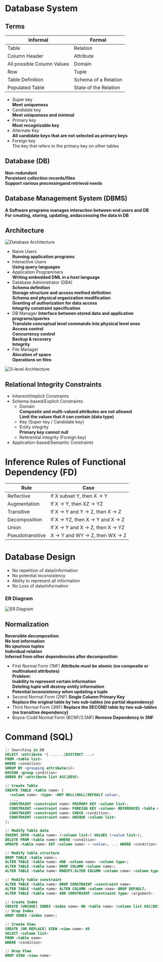 # Database System
## Terms
| Informal | Formal |
| --- | --- |
| Table | Relation |
| Column Header | Attribute |
| All possible Column Values | Domain |
| Row | Tuple |
| Table Definition | Schema of a Relation |
| Populated Table | State of the Relation |

- Super key  
**Meet uniqueness**
- Candidate key  
**Meet uniqueness and minimal**  
- Primary key  
**Most recognizable key**  
- Alternate Key  
**All candidate keys that are not selected as primary keys**
- Foreign key  
The key that refers to the primary key on other tables
## Database (DB)
**Non-redundant**  
**Persistent  collection  records/files**  
**Support various processingand retrieval needs**
## Database Management System (DBMS)  
**A Software programs manages interaction between end users and DB**  
**For creating, storing, updating, andaccessing the data in DB**
## Architecture
![Database Architecture](Image/database-system-architecture.png)  
- Naive Users  
  **Running application programs**
- Interactive Users  
  **Using query languages**
- Application Programmers  
  **Writing embedded DML in a host language**
- Database Administrator (DBA)  
  **Schema definition**  
  **Storage structure and access method definition**  
  **Schema and physical organization modification**  
  **Granting of authorization for data access**  
  **Integrity constraint specification**
- DB Manager
  **Interface between stored data and application programs/queries**  
  **Translate conceptual level commands into physical level ones**  
  **Access control**  
  **Concurrency control**  
  **Backup & recovery**  
  **Integrity**
- File Manager  
  **Alocation of space**  
  **Operations on files**
  
![3-level Architecture](Image/3-level-architecture.png)

## Relational Integrity Constraints
- Inherent/Implicit Constraints
- Schema-based/Explicit Constraints
  - Domain  
    **Composite and multi-valued attributes are not allowed**  
    **Limit the values that it can contain (data type)**
  - Key (Super key / Candidate key)
  - Entity integrity  
    **Primary key cannot null**
  - Referential integrity (Foreign key)
- Application-based/Semantic Constraints

# Inference Rules of Functional Dependency (FD)
| Rule | Case |
| --- | --- |
| Reflective | If X subset Y, then X -> Y |
| Augmentation | If X -> Y, then XZ -> YZ |
| Transitive | If X -> Y and Y -> Z, then X -> Z |
| Decomposition | If X -> YZ, then X -> Y and X -> Z |
| Union | If X -> Y and X -> Z, then X -> YZ |
| Pseudotransitive | X -> Y and WY -> Z, then WX -> Z |

# Database Design
- No repetition of data/information
- No potential inconsistency
- Ability to represent all information
- No Loss of data/information
### ER Diagram
![ER Diagram](Image/er-diagram.png)
## Normalization
**Reversible decomposition**  
**No lost information**  
**No spurious tuples**  
**Individual relation**  
**Inferred from other dependencies after decomposition**
- First Normal Form (1NF)
  **Attribute must be atomic (no composite or multivalued attributes)**  
  **Problem:**  
  **Inability to represent certain information**  
  **Deleting tuple will destroy entity information**  
  **Potential inconsistency when updating a tuple**
- Second Normal Form (2NF)
  **Single Column Primary Key**  
  **Replace the original table by two sub-tables (no partial dependency)**
- Third Normal Form (3NF)
  **Replace the SECOND table by two sub-tables (no transitive dependency)**
- Boyce-Codd Normal Form (BCNF/3.5NF)
  **Remove Dependency in 3NF**
  
# Command (SQL)
```sql
// Searching in DB
SELECT <attribute *|...,...|DISTINCT ...>
FROM <table list>
WHERE <condition>
GROUP BY <grouping attribute(s)>
HAVING <group condition>
ORDER BY <attribute list ASC|DESC>

// Create Table
CREATE TABLE <table name> (
  <column name> <type> <NOT NULL|NULL|DEFAULT value>,
  ...,
  CONSTRAINT <constraint name> PRIMARY KEY <column list>,
  CONSTRAINT <constraint name> FOREIGN KEY <column> REFERENCES <table name>(column),
  CONSTRAINT <constraint name> CHECK <condition>,
  CONSTRAINT <constraint name> UNIQUE <column list>
);

// Modify Table data
INSERT INTO <table name> (<column list>) VALUES (<value list>);
DELETE FROM <table name> WHERE <condition>
UPDATE <table name> SET <column name> = <value>, ... WHERE <condition>

// Modify table structure
DROP TABLE <table name>;
ALTER TABLE <table name> ADD <column name> <column type>;
ALTER TABLE <table name> DROP COLUMN <column name>;
ALTER TABLE <table name> MODIFY/ALTER COLUMN <column name> <column type>;

// Modify table constraint
ALTER TABLE <table name> DROP CONSTRAINT <constraint name>
ALTER TABLE <table name> ALTER COLUMN <column name> DROP DEFAULT;
ALTER TABLE <table name> ADD CONSTRAINT <constraint type> <argument>

// Create Index
CREATE [UNIQUE] INDEX <index name> ON <table name> (column list ASC|DESC);
// Drop Index
DROP INDEX <index name>;

// Create View
CREATE [OR REPLACE] VIEW <view name> AS
SELECT <column list>
FROM <table name>
WHERE <condition>

// Drop View
DROP VIEW <view name>
```
